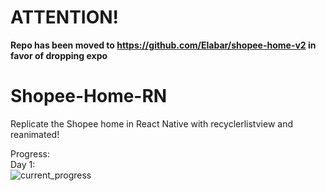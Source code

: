 # ATTENTION!
**Repo has been moved to https://github.com/Elabar/shopee-home-v2 in favor of dropping expo**
# Shopee-Home-RN

Replicate the Shopee home in React Native with recyclerlistview and reanimated!

Progress:
<br />
Day 1:
<br />
![current_progress](https://i.imgur.com/uQpE7rb.png)
